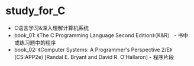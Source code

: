 # study_for_C
- C语言学习&amp;深入理解计算机系统
- book_01: 《The C Programming Language Second Edition》（K&amp;R） - 书中或练习题中的程序
- book_02: 《Computer Systems: A Programmer's Perspective 2/E》 (CS:APP2e) [Randal E. Bryant and David R. O'Hallaron] - 程序片段
